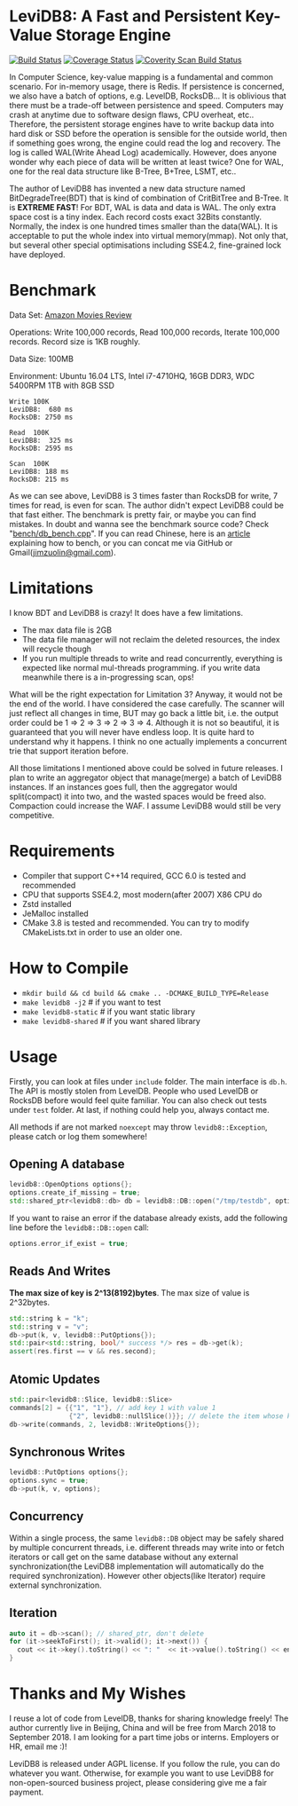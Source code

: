 # LeviDB8: A Fast and Persistent Key-Value Storage Engine
[![Build Status](https://travis-ci.org/JimChengLin/levi-db.svg?branch=master)](https://travis-ci.org/JimChengLin/levi-db)
[![Coverage Status](https://coveralls.io/repos/github/JimChengLin/levi-db/badge.svg?branch=master)](https://coveralls.io/github/JimChengLin/levi-db?branch=master)
<a href="https://scan.coverity.com/projects/jimchenglin-levi-db">
  <img alt="Coverity Scan Build Status"
       src="https://scan.coverity.com/projects/13175/badge.svg"/>
</a>

In Computer Science, key-value mapping is a fundamental and common scenario. For in-memory usage, there is Redis. If persistence
is concerned, we also have a batch of options, e.g. LevelDB, RocksDB... It is oblivious that there must be a
trade-off between persistence and speed. Computers may crash at anytime due to software design flaws, CPU overheat, etc..
Therefore, the persistent storage engines have to write backup data into hard disk or SSD before the operation is sensible for the
 outside world, then if something goes wrong, the engine could read the log and recovery. The log is called WAL(Write Ahead Log) academically.
 However, does anyone wonder why each piece of data will be written at least twice? One for WAL, one for the real data structure like
 B-Tree, B+Tree, LSMT, etc..

 The author of LeviDB8 has invented a new data structure named BitDegradeTree(BDT) that is kind of combination of CritBitTree and B-Tree.
 It is **EXTREME FAST**! For BDT, WAL is data and data is WAL. The only extra space cost is a tiny index. Each record costs exact
 32Bits constantly. Normally, the index is one hundred times smaller than the data(WAL). It is acceptable to put the whole index into virtual memory(mmap).
 Not only that, but several other special optimisations including SSE4.2, fine-grained lock have deployed.

# Benchmark
Data Set: [Amazon Movies Review](https://snap.stanford.edu/data/web-Movies.html)

Operations: Write 100,000 records, Read 100,000 records, Iterate 100,000 records. Record size is 1KB roughly.

Data Size: 100MB

Environment: Ubuntu 16.04 LTS, Intel i7-4710HQ, 16GB DDR3, WDC 5400RPM 1TB with 8GB SSD

    Write 100K
    LeviDB8:  680 ms
    RocksDB: 2750 ms

    Read  100K
    LeviDB8:  325 ms
    RocksDB: 2595 ms

    Scan  100K
    LeviDB8: 188 ms
    RocksDB: 215 ms

As we can see above, LeviDB8 is 3 times faster than RocksDB for write, 7 times for read, is even for scan. The author didn't expect LeviDB8 could
be that fast either. The benchmark is pretty fair, or maybe you can find mistakes. In doubt and wanna see the benchmark source code?
Check "[bench/db_bench.cpp](https://github.com/JimChengLin/levi-db/blob/master/bench/db_bench.cpp)". If you can read Chinese,
here is an [article](https://zhuanlan.zhihu.com/p/31986751) explaining how to bench, or you can concat me via GitHub or Gmail(jimzuolin@gmail.com).

# Limitations
I know BDT and LeviDB8 is crazy! It does have a few limitations.
- The max data file is 2GB
- The data file manager will not reclaim the deleted resources, the index will recycle though
- If you run multiple threads to write and read concurrently, everything is expected like normal mul-threads programming.
if you write data meanwhile there is a in-progressing scan, ops!

What will be the right expectation for Limitation 3? Anyway, it would not be the end of the world.
I have considered the case carefully. The scanner will just reflect all changes in time, BUT may go back a little bit, i.e. the output order could be
1 => 2 => 3 => 2 => 3 => 4. Although it is not so beautiful, it is guaranteed that you will never have endless loop.
It is quite hard to understand why it happens. I think no one actually implements a concurrent trie that support iteration before.

All those limitations I mentioned above could be solved in future releases. I plan to write an aggregator object that manage(merge)
a batch of LeviDB8 instances. If an instances goes full, then the aggregator would split(compact) it into two, and the wasted spaces would be
freed also. Compaction could increase the WAF. I assume LeviDB8 would still be very competitive.

# Requirements
- Compiler that support C++14 required, GCC 6.0 is tested and recommended
- CPU that supports SSE4.2, most modern(after 2007) X86 CPU do
- Zstd installed
- JeMalloc installed
- CMake 3.8 is tested and recommended. You can try to modify CMakeLists.txt in order to use an older one.

# How to Compile
- `mkdir build && cd build && cmake .. -DCMAKE_BUILD_TYPE=Release`
- `make levidb8 -j2` # if you want to test
- `make levidb8-static` # if you want static library
- `make levidb8-shared` # if you want shared library

# Usage
Firstly, you can look at files under `include` folder. The main interface is `db.h`. The API is mostly stolen from LevelDB. People who
used LevelDB or RocksDB before would feel quite familiar. You can also check out tests under `test` folder. At last,
if nothing could help you, always contact me.

All methods if are not marked `noexcept` may throw `levidb8::Exception`, please catch or log them somewhere!

## Opening A database
```c++
levidb8::OpenOptions options{};
options.create_if_missing = true;
std::shared_ptr<levidb8::db> db = levidb8::DB::open("/tmp/testdb", options);
```

If you want to raise an error if the database already exists, add the following line before the `levidb8::DB::open` call:
```c++
options.error_if_exist = true;
```

## Reads And Writes
**The max size of key is 2^13(8192)bytes**. The max size of value is 2^32bytes.
```c++
std::string k = "k";
std::string v = "v";
db->put(k, v, levidb8::PutOptions{});
std::pair<std::string, bool/* success */> res = db->get(k);
assert(res.first == v && res.second);
```

## Atomic Updates
```c++
std::pair<levidb8::Slice, levidb8::Slice>
commands[2] = {{"1", "1"}, // add key 1 with value 1
               {"2", levidb8::nullSlice()}}; // delete the item whose key is 2
db->write(commands, 2, levidb8::WriteOptions{});
```

## Synchronous Writes
```c++
levidb8::PutOptions options{};
options.sync = true;
db->put(k, v, options);
```

## Concurrency
Within a single process, the same `levidb8::DB` object may be safely shared by
multiple concurrent threads, i.e. different threads may write into or fetch
iterators or call get on the same database without any external synchronization(the LeviDB8
implementation will automatically do the required synchronization).
However other objects(like Iterator) require external synchronization.

## Iteration
```c++
auto it = db->scan(); // shared_ptr, don't delete
for (it->seekToFirst(); it->valid(); it->next()) {
  cout << it->key().toString() << ": "  << it->value().toString() << endl;
}
```

# Thanks and My Wishes
I reuse a lot of code from LevelDB, thanks for sharing knowledge freely! The author currently live in Beijing, China
and will be free from March 2018 to September 2018. I am looking for a part time jobs or interns. Employers or HR, email me :)!

LeviDB8 is released under AGPL license. If you follow the rule, you can do whatever you want. Otherwise, for example you want to use LeviDB8 for
non-open-sourced business project, please considering give me a fair payment.
